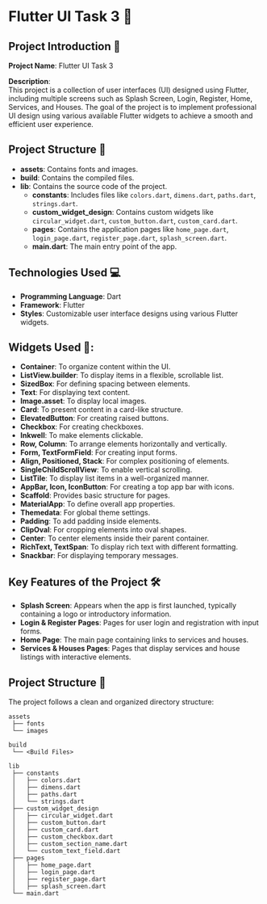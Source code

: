# Flutter UI Task 3 🚀

## Project Introduction 🎯

**Project Name**: Flutter UI Task 3

**Description**:  
This project is a collection of user interfaces (UI) designed using Flutter, including multiple screens such as Splash Screen, Login, Register, Home, Services, and Houses. The goal of the project is to implement professional UI design using various available Flutter widgets to achieve a smooth and efficient user experience.

## Project Structure 📂

- **assets**: Contains fonts and images.
- **build**: Contains the compiled files.
- **lib**: Contains the source code of the project.
  - **constants**: Includes files like `colors.dart`, `dimens.dart`, `paths.dart`, `strings.dart`.
  - **custom_widget_design**: Contains custom widgets like `circular_widget.dart`, `custom_button.dart`, `custom_card.dart`.
  - **pages**: Contains the application pages like `home_page.dart`, `login_page.dart`, `register_page.dart`, `splash_screen.dart`.
  - **main.dart**: The main entry point of the app.

## Technologies Used 💻

- **Programming Language**: Dart
- **Framework**: Flutter
- **Styles**: Customizable user interface designs using various Flutter widgets.

## Widgets Used 🔧:

- **Container**: To organize content within the UI.
- **ListView.builder**: To display items in a flexible, scrollable list.
- **SizedBox**: For defining spacing between elements.
- **Text**: For displaying text content.
- **Image.asset**: To display local images.
- **Card**: To present content in a card-like structure.
- **ElevatedButton**: For creating raised buttons.
- **Checkbox**: For creating checkboxes.
- **Inkwell**: To make elements clickable.
- **Row, Column**: To arrange elements horizontally and vertically.
- **Form, TextFormField**: For creating input forms.
- **Align, Positioned, Stack**: For complex positioning of elements.
- **SingleChildScrollView**: To enable vertical scrolling.
- **ListTile**: To display list items in a well-organized manner.
- **AppBar, Icon, IconButton**: For creating a top app bar with icons.
- **Scaffold**: Provides basic structure for pages.
- **MaterialApp**: To define overall app properties.
- **Themedata**: For global theme settings.
- **Padding**: To add padding inside elements.
- **ClipOval**: For cropping elements into oval shapes.
- **Center**: To center elements inside their parent container.
- **RichText, TextSpan**: To display rich text with different formatting.
- **Snackbar**: For displaying temporary messages.

## Key Features of the Project 🛠️

- **Splash Screen**: Appears when the app is first launched, typically containing a logo or introductory information.
- **Login & Register Pages**: Pages for user login and registration with input forms.
- **Home Page**: The main page containing links to services and houses.
- **Services & Houses Pages**: Pages that display services and house listings with interactive elements.

## Project Structure 📁

The project follows a clean and organized directory structure:

```plaintext
assets
 ├── fonts
 └── images

build
 └── <Build Files>

lib
 ├── constants
 │   ├── colors.dart
 │   ├── dimens.dart
 │   ├── paths.dart
 │   └── strings.dart
 ├── custom_widget_design
 │   ├── circular_widget.dart
 │   ├── custom_button.dart
 │   ├── custom_card.dart
 │   ├── custom_checkbox.dart
 │   ├── custom_section_name.dart
 │   └── custom_text_field.dart
 ├── pages
 │   ├── home_page.dart
 │   ├── login_page.dart
 │   ├── register_page.dart
 │   ├── splash_screen.dart
 └── main.dart
